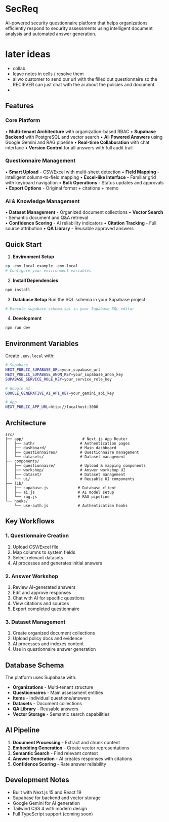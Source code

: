 
# SecReq

AI-powered security questionnaire platform that helps organizations efficiently respond to security assessments using intelligent document analysis and automated answer generation.


# later ideas 
- collab 
- leave notes in cells / resolve them 
- allwo customer to send our url with the filled out questionnaire so the RECIEVER can just chat with the ai about the policies and document. 
- 


## Features

### Core Platform
• **Multi-tenant Architecture** with organization-based RBAC
• **Supabase Backend** with PostgreSQL and vector search
• **AI-Powered Answers** using Google Gemini and RAG pipeline
• **Real-time Collaboration** with chat interface
• **Version Control** for all answers with full audit trail

### Questionnaire Management
• **Smart Upload** - CSV/Excel with multi-sheet detection
• **Field Mapping** - Intelligent column-to-field mapping
• **Excel-like Interface** - Familiar grid with keyboard navigation
• **Bulk Operations** - Status updates and approvals
• **Export Options** - Original format + citations + memo

### AI & Knowledge Management
• **Dataset Management** - Organized document collections
• **Vector Search** - Semantic document and Q&A retrieval  
• **Confidence Scoring** - AI reliability indicators
• **Citation Tracking** - Full source attribution
• **QA Library** - Reusable approved answers

## Quick Start

1. **Environment Setup**
```bash
cp .env.local.example .env.local
# Configure your environment variables
```

2. **Install Dependencies**
```bash
npm install
```

3. **Database Setup**
Run the SQL schema in your Supabase project:
```bash
# Execute supabase-schema.sql in your Supabase SQL editor
```

4. **Development**
```bash
npm run dev
```

## Environment Variables

Create `.env.local` with:
```bash
# Supabase
NEXT_PUBLIC_SUPABASE_URL=your_supabase_url
NEXT_PUBLIC_SUPABASE_ANON_KEY=your_supabase_anon_key
SUPABASE_SERVICE_ROLE_KEY=your_service_role_key

# Google AI
GOOGLE_GENERATIVE_AI_API_KEY=your_gemini_api_key

# App
NEXT_PUBLIC_APP_URL=http://localhost:3000
```

## Architecture

```
src/
├── app/                          # Next.js App Router
│   ├── auth/                    # Authentication pages
│   ├── dashboard/               # Main dashboard
│   ├── questionnaires/          # Questionnaire management
│   └── datasets/                # Dataset management
├── components/
│   ├── questionnaire/           # Upload & mapping components
│   ├── workshop/                # Answer workshop UI
│   ├── dataset/                 # Dataset management
│   └── ui/                      # Reusable UI components
├── lib/
│   ├── supabase.js             # Database client
│   ├── ai.js                   # AI model setup
│   └── rag.js                  # RAG pipeline
└── hooks/
    └── use-auth.js             # Authentication hooks
```

## Key Workflows

### 1. Questionnaire Creation
1. Upload CSV/Excel file
2. Map columns to system fields
3. Select relevant datasets
4. AI processes and generates initial answers

### 2. Answer Workshop
1. Review AI-generated answers
2. Edit and approve responses
3. Chat with AI for specific questions
4. View citations and sources
5. Export completed questionnaire

### 3. Dataset Management
1. Create organized document collections
2. Upload policy docs and evidence
3. AI processes and indexes content
4. Use in questionnaire answer generation

## Database Schema

The platform uses Supabase with:
- **Organizations** - Multi-tenant structure
- **Questionnaires** - Main assessment entities
- **Items** - Individual questions/answers
- **Datasets** - Document collections
- **QA Library** - Reusable answers
- **Vector Storage** - Semantic search capabilities

## AI Pipeline

1. **Document Processing** - Extract and chunk content
2. **Embedding Generation** - Create vector representations
3. **Semantic Search** - Find relevant context
4. **Answer Generation** - AI creates responses with citations
5. **Confidence Scoring** - Rate answer reliability

## Development Notes

- Built with Next.js 15 and React 19
- Supabase for backend and vector storage
- Google Gemini for AI generation
- Tailwind CSS 4 with modern design
- Full TypeScript support (coming soon)
